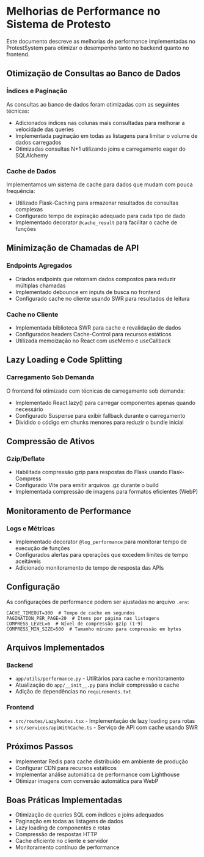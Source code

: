 # Melhorias de Performance no Sistema de Protesto

Este documento descreve as melhorias de performance implementadas no ProtestSystem para otimizar o desempenho tanto no backend quanto no frontend.

## Otimização de Consultas ao Banco de Dados

### Índices e Paginação

As consultas ao banco de dados foram otimizadas com as seguintes técnicas:

- Adicionados índices nas colunas mais consultadas para melhorar a velocidade das queries
- Implementada paginação em todas as listagens para limitar o volume de dados carregados
- Otimizadas consultas N+1 utilizando joins e carregamento eager do SQLAlchemy

### Cache de Dados

Implementamos um sistema de cache para dados que mudam com pouca frequência:

- Utilizado Flask-Caching para armazenar resultados de consultas complexas
- Configurado tempo de expiração adequado para cada tipo de dado
- Implementado decorator `@cache_result` para facilitar o cache de funções

## Minimização de Chamadas de API

### Endpoints Agregados

- Criados endpoints que retornam dados compostos para reduzir múltiplas chamadas
- Implementado debounce em inputs de busca no frontend
- Configurado cache no cliente usando SWR para resultados de leitura

### Cache no Cliente

- Implementada biblioteca SWR para cache e revalidação de dados
- Configurados headers Cache-Control para recursos estáticos
- Utilizada memoização no React com useMemo e useCallback

## Lazy Loading e Code Splitting

### Carregamento Sob Demanda

O frontend foi otimizado com técnicas de carregamento sob demanda:

- Implementado React.lazy() para carregar componentes apenas quando necessário
- Configurado Suspense para exibir fallback durante o carregamento
- Dividido o código em chunks menores para reduzir o bundle inicial

## Compressão de Ativos

### Gzip/Deflate

- Habilitada compressão gzip para respostas do Flask usando Flask-Compress
- Configurado Vite para emitir arquivos .gz durante o build
- Implementada compressão de imagens para formatos eficientes (WebP)

## Monitoramento de Performance

### Logs e Métricas

- Implementado decorator `@log_performance` para monitorar tempo de execução de funções
- Configurados alertas para operações que excedem limites de tempo aceitáveis
- Adicionado monitoramento de tempo de resposta das APIs

## Configuração

As configurações de performance podem ser ajustadas no arquivo `.env`:

```
CACHE_TIMEOUT=300  # Tempo de cache em segundos
PAGINATION_PER_PAGE=20  # Itens por página nas listagens
COMPRESS_LEVEL=6  # Nível de compressão gzip (1-9)
COMPRESS_MIN_SIZE=500  # Tamanho mínimo para compressão em bytes
```

## Arquivos Implementados

### Backend

- `app/utils/performance.py` - Utilitários para cache e monitoramento
- Atualização do `app/__init__.py` para incluir compressão e cache
- Adição de dependências no `requirements.txt`

### Frontend

- `src/routes/LazyRoutes.tsx` - Implementação de lazy loading para rotas
- `src/services/apiWithCache.ts` - Serviço de API com cache usando SWR

## Próximos Passos

- Implementar Redis para cache distribuído em ambiente de produção
- Configurar CDN para recursos estáticos
- Implementar análise automática de performance com Lighthouse
- Otimizar imagens com conversão automática para WebP

## Boas Práticas Implementadas

- Otimização de queries SQL com índices e joins adequados
- Paginação em todas as listagens de dados
- Lazy loading de componentes e rotas
- Compressão de respostas HTTP
- Cache eficiente no cliente e servidor
- Monitoramento contínuo de performance